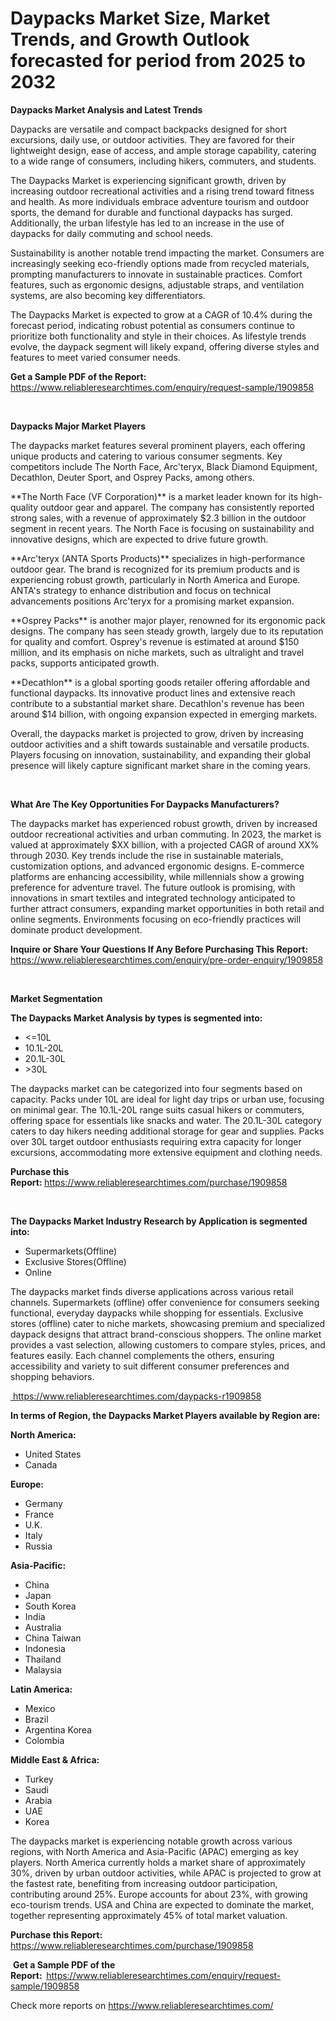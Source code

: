 <p><h1>Daypacks Market Size, Market Trends, and Growth Outlook forecasted for period from 2025 to 2032</h1></p><p><strong>Daypacks Market Analysis and Latest Trends</strong></p>
<p><p>Daypacks are versatile and compact backpacks designed for short excursions, daily use, or outdoor activities. They are favored for their lightweight design, ease of access, and ample storage capability, catering to a wide range of consumers, including hikers, commuters, and students. </p><p>The Daypacks Market is experiencing significant growth, driven by increasing outdoor recreational activities and a rising trend toward fitness and health. As more individuals embrace adventure tourism and outdoor sports, the demand for durable and functional daypacks has surged. Additionally, the urban lifestyle has led to an increase in the use of daypacks for daily commuting and school needs.</p><p>Sustainability is another notable trend impacting the market. Consumers are increasingly seeking eco-friendly options made from recycled materials, prompting manufacturers to innovate in sustainable practices. Comfort features, such as ergonomic designs, adjustable straps, and ventilation systems, are also becoming key differentiators.</p><p>The Daypacks Market is expected to grow at a CAGR of 10.4% during the forecast period, indicating robust potential as consumers continue to prioritize both functionality and style in their choices. As lifestyle trends evolve, the daypack segment will likely expand, offering diverse styles and features to meet varied consumer needs.</p></p>
<p><strong>Get a Sample PDF of the Report:&nbsp;</strong> <a href="https://www.reliableresearchtimes.com/enquiry/request-sample/1909858?utm_campaign=2096&utm_medium=2&utm_source=Github&utm_content=ia&utm_term=08022025&utm_id=daypacks">https://www.reliableresearchtimes.com/enquiry/request-sample/1909858</a></p>
<p>&nbsp;</p>
<p><strong>Daypacks Major Market Players</strong></p>
<p><p>The daypacks market features several prominent players, each offering unique products and catering to various consumer segments. Key competitors include The North Face, Arc'teryx, Black Diamond Equipment, Decathlon, Deuter Sport, and Osprey Packs, among others.</p><p>**The North Face (VF Corporation)** is a market leader known for its high-quality outdoor gear and apparel. The company has consistently reported strong sales, with a revenue of approximately $2.3 billion in the outdoor segment in recent years. The North Face is focusing on sustainability and innovative designs, which are expected to drive future growth.</p><p>**Arc'teryx (ANTA Sports Products)** specializes in high-performance outdoor gear. The brand is recognized for its premium products and is experiencing robust growth, particularly in North America and Europe. ANTA's strategy to enhance distribution and focus on technical advancements positions Arc'teryx for a promising market expansion.</p><p>**Osprey Packs** is another major player, renowned for its ergonomic pack designs. The company has seen steady growth, largely due to its reputation for quality and comfort. Osprey's revenue is estimated at around $150 million, and its emphasis on niche markets, such as ultralight and travel packs, supports anticipated growth.</p><p>**Decathlon** is a global sporting goods retailer offering affordable and functional daypacks. Its innovative product lines and extensive reach contribute to a substantial market share. Decathlon's revenue has been around $14 billion, with ongoing expansion expected in emerging markets.</p><p>Overall, the daypacks market is projected to grow, driven by increasing outdoor activities and a shift towards sustainable and versatile products. Players focusing on innovation, sustainability, and expanding their global presence will likely capture significant market share in the coming years.</p></p>
<p>&nbsp;</p>
<p><strong>What Are The Key Opportunities For Daypacks Manufacturers?</strong></p>
<p><p>The daypacks market has experienced robust growth, driven by increased outdoor recreational activities and urban commuting. In 2023, the market is valued at approximately $XX billion, with a projected CAGR of around XX% through 2030. Key trends include the rise in sustainable materials, customization options, and advanced ergonomic designs. E-commerce platforms are enhancing accessibility, while millennials show a growing preference for adventure travel. The future outlook is promising, with innovations in smart textiles and integrated technology anticipated to further attract consumers, expanding market opportunities in both retail and online segments. Environments focusing on eco-friendly practices will dominate product development.</p></p>
<p><strong>Inquire or Share Your Questions If Any Before Purchasing This Report:</strong> <a href="https://www.reliableresearchtimes.com/enquiry/pre-order-enquiry/1909858?utm_campaign=2096&utm_medium=2&utm_source=Github&utm_content=ia&utm_term=08022025&utm_id=daypacks">https://www.reliableresearchtimes.com/enquiry/pre-order-enquiry/1909858</a></p>
<p>&nbsp;</p>
<p><strong>Market Segmentation</strong></p>
<p><strong>The Daypacks Market Analysis by types is segmented into:</strong></p>
<p><ul><li><=10L</li><li>10.1L-20L</li><li>20.1L-30L</li><li>>30L</li></ul></p>
<p><p>The daypacks market can be categorized into four segments based on capacity. Packs under 10L are ideal for light day trips or urban use, focusing on minimal gear. The 10.1L-20L range suits casual hikers or commuters, offering space for essentials like snacks and water. The 20.1L-30L category caters to day hikers needing additional storage for gear and supplies. Packs over 30L target outdoor enthusiasts requiring extra capacity for longer excursions, accommodating more extensive equipment and clothing needs.</p></p>
<p><strong>Purchase this Report:&nbsp;</strong><a href="https://www.reliableresearchtimes.com/purchase/1909858?utm_campaign=2096&utm_medium=2&utm_source=Github&utm_content=ia&utm_term=08022025&utm_id=daypacks">https://www.reliableresearchtimes.com/purchase/1909858</a></p>
<p>&nbsp;</p>
<p><strong>The Daypacks Market Industry Research by Application is segmented into:</strong></p>
<p><ul><li>Supermarkets(Offline)</li><li>Exclusive Stores(Offline)</li><li>Online</li></ul></p>
<p><p>The daypacks market finds diverse applications across various retail channels. Supermarkets (offline) offer convenience for consumers seeking functional, everyday daypacks while shopping for essentials. Exclusive stores (offline) cater to niche markets, showcasing premium and specialized daypack designs that attract brand-conscious shoppers. The online market provides a vast selection, allowing customers to compare styles, prices, and features easily. Each channel complements the others, ensuring accessibility and variety to suit different consumer preferences and shopping behaviors.</p></p>
<p><a href="https://www.reliableresearchtimes.com/daypacks-r1909858?utm_campaign=2096&utm_medium=2&utm_source=Github&utm_content=ia&utm_term=08022025&utm_id=daypacks">&nbsp;https://www.reliableresearchtimes.com/daypacks-r1909858</a></p>
<p><strong>In terms of Region, the Daypacks Market Players available by Region are:</strong></p>
<p>
    <p> <strong> North America: </strong>
        <ul>
            <li>United States</li>
            <li>Canada</li>
        </ul>
        </p> 
    <p> <strong> Europe: </strong>
        <ul>
            <li>Germany</li>
            <li>France</li>
            <li>U.K.</li>
            <li>Italy</li>
            <li>Russia</li>
        </ul>
        </p> 
    <p> <strong> Asia-Pacific: </strong>
        <ul>
            <li>China</li>
            <li>Japan</li>
            <li>South Korea</li>
            <li>India</li>
            <li>Australia</li>
            <li>China Taiwan</li>
            <li>Indonesia</li>
            <li>Thailand</li>
            <li>Malaysia</li>
        </ul>
        </p> 
    <p> <strong> Latin America: </strong>
        <ul>
            <li>Mexico</li>
            <li>Brazil</li>
            <li>Argentina Korea</li>
            <li>Colombia</li>
        </ul>
        </p> 
    <p> <strong> Middle East & Africa: </strong>
        <ul>
            <li>Turkey</li>
            <li>Saudi</li>
            <li>Arabia</li>
            <li>UAE</li>
            <li>Korea</li>
        </ul>
    </p>
    </p>
<p><p>The daypacks market is experiencing notable growth across various regions, with North America and Asia-Pacific (APAC) emerging as key players. North America currently holds a market share of approximately 30%, driven by urban outdoor activities, while APAC is projected to grow at the fastest rate, benefiting from increasing outdoor participation, contributing around 25%. Europe accounts for about 23%, with growing eco-tourism trends. USA and China are expected to dominate the market, together representing approximately 45% of total market valuation.</p></p>
<p><strong>Purchase this Report: </strong><a href="https://www.reliableresearchtimes.com/purchase/1909858?utm_campaign=2096&utm_medium=2&utm_source=Github&utm_content=ia&utm_term=08022025&utm_id=daypacks">https://www.reliableresearchtimes.com/purchase/1909858</a></p>
<p>&nbsp;<strong>Get a Sample PDF of the Report:&nbsp;&nbsp;</strong><a href="https://www.reliableresearchtimes.com/enquiry/request-sample/1909858?utm_campaign=2096&utm_medium=2&utm_source=Github&utm_content=ia&utm_term=08022025&utm_id=daypacks">https://www.reliableresearchtimes.com/enquiry/request-sample/1909858</a></p>
<p><strong></strong></p>
<p>Check more reports on <a href="https://www.reliableresearchtimes.com/?utm_campaign=2096&utm_medium=2&utm_source=Github&utm_content=ia&utm_term=08022025&utm_id=daypacks">https://www.reliableresearchtimes.com/</a></p>